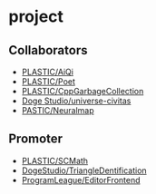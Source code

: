 project
===============

Collaborators
---------
* [PLASTIC/AiQi](https://github.com/ProgramLeague/AiQi)
* [PLASTIC/Poet](https://github.com/ProgramLeague/Poet)
* [PLASTIC/CppGarbageCollection](https://github.com/ProgramLeague/CppGarbageCollection)
* [Doge Studio/universe-civitas](https://github.com/DogeStudio/universe-civitas)
* [PASTIC/Neuralmap](https://github.com/ProgramLeague/Neuralmap)

Promoter
-----------
* [PLASTIC/SCMath](https://github.com/ProgramLeague/SCMath)
* [DogeStudio/TriangleDentification](https://github.com/DogeStudio/TriangleDentification)
* [ProgramLeague/EditorFrontend](https://github.com/ProgramLeague/EditorFrontend)

